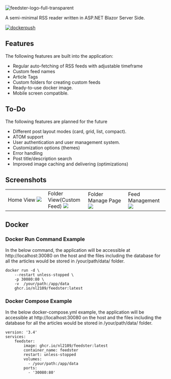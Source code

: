 ![feedster-logo-full-transparent](https://user-images.githubusercontent.com/48733309/190857523-6192d8b0-cd5a-42ba-8c00-de1cb1d008c7.png)

A semi-minimal RSS reader written in ASP.NET Blazor Server Side.

[![dockerpush](https://github.com/R4cc/feedster/actions/workflows/main.yml/badge.svg)](https://github.com/R4cc/feedster/actions/workflows/main.yml)

## Features
The following features are built into the application:
- Regular auto-fetching of RSS feeds with adjustable timeframe
- Custom feed names
- Article Tags
- Custom folders for creating custom feeds
- Ready-to-use docker image.
- Mobile screen compatible.

## To-Do
The following features are planned for the future
- Different post layout modes (card, grid, list, compact).
- ATOM support
- User authentication and user management system.
- Customization options (themes)
- Error handling
- Post title/description search
- Improved image caching and delivering (optimizations)

## Screenshots
<table>
	<tbody>
		<tr>
			<td width="25%">
				Home View
                <img src="https://user-images.githubusercontent.com/48733309/190857294-13027837-b2d9-4894-9857-135427313eee.png">
			</td>
			<td width="25%">
				Folder View(Custom Feed)
                <img src="https://user-images.githubusercontent.com/48733309/190857333-c5dd5bb1-1eda-4c02-9d2c-0e39c05075fb.png">
			</td>
			<td width="25%">
				Folder Manage Page
                <img src="https://user-images.githubusercontent.com/48733309/190857273-6f571254-96b2-4e81-b59c-254aa70c6948.png">
			</td>
			<td width="25%">
				Feed Management
                <img src="https://user-images.githubusercontent.com/48733309/190857360-335c344f-6923-4c65-a987-17823fa06dae.png">
			</td>
		</tr>
	</tbody>
</table>

## Docker
### Docker Run Command Example
In the below command, the application will be accessible at http://localhost:30080 on the host and the files including the database for all the articles would be stored in /your/path/data/ folder.
```
docker run -d \
    --restart unless-stopped \
    -p 30080:80 \
    -v  /your/path:/app/data
    ghcr.io/nl2109/feedster:latest 
```

### Docker Compose Example
In the below docker-compose.yml example, the application will be accessible at http://localhost:30080 on the host and the files including the database for all the articles would be stored in /your/path/data/ folder.
```
version: '3.4'
services:
    feedster:
        image: ghcr.io/nl2109/feedster:latest
        container_name: feedster
        restart: unless-stopped
        volumes:
          - /your/path:/app/data
        ports:
          - '30080:80'
```
